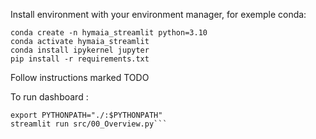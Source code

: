 Install environment with your environment manager, for exemple conda:

```
conda create -n hymaia_streamlit python=3.10
conda activate hymaia_streamlit
conda install ipykernel jupyter
pip install -r requirements.txt
```

Follow instructions marked TODO

To run dashboard :

```
export PYTHONPATH="./:$PYTHONPATH"
streamlit run src/00_Overview.py```